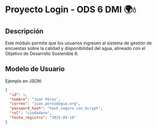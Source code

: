 # Proyecto Login - ODS 6 DMI 🌍💧

## Descripción
Este módulo permite que los usuarios ingresen al sistema de gestión de encuestas sobre la calidad y disponibilidad del agua, alineado con el Objetivo de Desarrollo Sostenible 6.

## Modelo de Usuario
Ejemplo en JSON:

```json
{
  "id": 1,
  "nombre": "Juan Pérez",
  "correo": "juan.perez@agua.org",
  "password_hash": "hash_seguro_con_bcrypt",
  "rol": "ciudadano",
  "fecha_registro": "2025-09-19"
}
